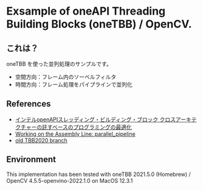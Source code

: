 
# Exsample of oneAPI Threading Building Blocks (oneTBB) / OpenCV.

## これは？ 
oneTBB を使った並列処理のサンプルです。

- 空間方向：フレーム内のソーベルフィルタ
- 時間方向：フレーム処理をパイプラインで並列化


## References
- [インテルopenAPIスレッディング・ビルディング・ブロック クロスアーキテクチャーの託すベースのプログラミングの最適化](https://jp.xlsoft.com/documents/intel/tbb/2021/optimize-task-based-programming-in-a-cross-architecture-world.pdf)
- [Working on the Assembly Line: parallel_pipeline](https://oneapi-src.github.io/oneTBB/main/tbb_userguide/Working_on_the_Assembly_Line_pipeline.html)
- [old TBB2020 branch](https://github.com/kose/tbb-example/tree/tbb2020)

## Environment
This implementation has been tested with oneTBB 2021.5.0 (Homebrew) / OpenCV 4.5.5-openvino-2022.1.0 on MacOS 12.3.1

